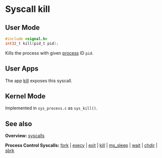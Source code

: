 # Syscall kill

## User Mode

```C
#include <signal.h>
int32_t kill(pid_t pid);
```

Kills the process with given [process](../processes/processes.md) ID `pid`. 

## User Apps

The app [kill](../../userspace/bin/kill.md) exposes this syscall.

## Kernel Mode

Implemented in `sys_process.c` as `sys_kill()`. 

## See also

**Overview:** [syscalls](syscalls.md)

**Process Control Syscalls:** [fork](fork.md) | [execv](execv.md) | [exit](exit.md) | [kill](kill.md) | [ms_sleep](ms_sleep.md) | [wait](wait.md) | [chdir](chdir.md) | [sbrk](sbrk.md)
